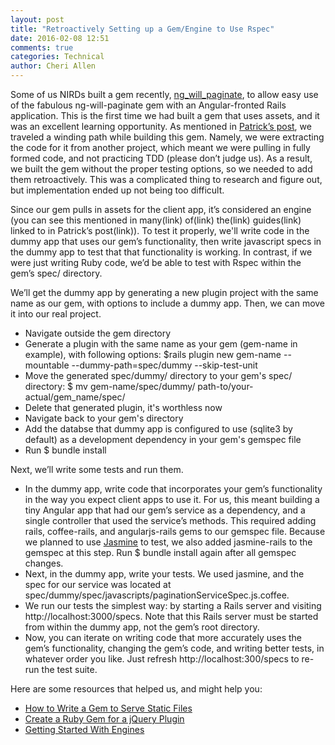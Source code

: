 ```yaml
---
layout: post
title: "Retroactively Setting up a Gem/Engine to Use Rspec"
date: 2016-02-08 12:51
comments: true
categories: Technical
author: Cheri Allen
---
```


Some of us NIRDs built a gem recently, [ng_will_paginate](https://github.com/nirds/ng_will_paginate), to allow easy use of the fabulous ng-will-paginate gem with an Angular-fronted Rails application. This is the first time we had built a gem that uses assets, and it was an excellent learning opportunity. As mentioned in [Patrick’s post](link), we traveled a winding path while building this gem. Namely, we were extracting the code for it from another project, which meant we were pulling in fully formed code, and not practicing TDD (please don’t judge us). As a result, we built the gem without the proper testing options, so we needed to add them retroactively. This was a complicated thing to research and figure out, but implementation ended up not being too difficult.

<!-- more -->

Since our gem pulls in assets for the client app, it’s considered an engine (you can see this mentioned in many(link) of(link) the(link) guides(link) linked to in Patrick’s post(link)). To test it properly, we'll write code in the dummy app that uses our gem’s functionality, then write javascript specs in the dummy app to test that that functionality is working. In contrast, if we were just writing Ruby code, we’d be able to test with Rspec within the gem’s spec/ directory.

We’ll get the dummy app by generating a new plugin project with the same name as our gem, with options to include a dummy app. Then, we can move it into our real project.

 - Navigate outside the gem directory
 - Generate a plugin with the same name as your gem (gem-name in example), with following options: $rails plugin new gem-name --mountable --dummy-path=spec/dummy --skip-test-unit
 - Move the generated spec/dummy/ directory to your gem's spec/ directory: $ mv gem-name/spec/dummy/   path-to/your-actual/gem_name/spec/
 - Delete that generated plugin, it's worthless now
 - Navigate back to your gem's directory
 - Add the databse that dummy app is configured to use (sqlite3 by default) as a development dependency in your gem's gemspec file
 - Run $ bundle install

Next, we’ll write some tests and run them.

 - In the dummy app, write code that incorporates your gem’s functionality in the way you expect client apps to use it. For us, this meant building a tiny Angular app that had our gem’s service as a dependency, and a single controller that used the service’s methods. This required adding rails, coffee-rails, and angularjs-rails gems to our gemspec file. Because we planned to use [Jasmine](http://jasmine.github.io/) to test, we also added jasmine-rails to the gemspec at this step. Run $ bundle install again after all gemspec changes.
 - Next, in the dummy app, write your tests. We used jasmine, and the spec for our service was located at spec/dummy/spec/javascripts/paginationServiceSpec.js.coffee.
 - We run our tests the simplest way: by starting a Rails server and visiting http://localhost:3000/specs. Note that this Rails server must be started from within the dummy app, not the gem’s root directory.
 - Now, you can iterate on writing code that more accurately uses the gem’s functionality, changing the gem’s code, and writing better tests, in whatever order you like. Just refresh http://localhost:300/specs to re-run the test suite.


Here are some resources that helped us, and might help you:

 - [How to Write a Gem to Serve Static Files](http://rakeroutes.com/blog/write-a-gem-for-the-rails-asset-pipeline/)
 - [Create a Ruby Gem for a jQuery Plugin](http://www.sitepoint.com/create-ruby-gem-jquery-plugin-basics/)
 - [Getting Started With Engines](http://edgeguides.rubyonrails.org/engines.html)
